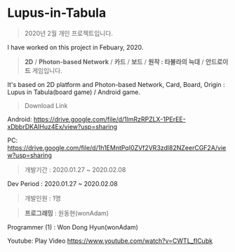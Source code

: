 # Lupus-in-Tabula


> 2020년 2월 개인 프로젝트입니다.

I have worked on this project in Febuary, 2020.



> **2D** / **Photon-based Network** / **카드** / **보드** / **원작 : 타뷸라의 늑대** / **안드로이드** 게임입니다.

It's based on 2D platform and Photon-based Network, Card, Board, Origin : Lupus in Tabula(board game) / Android game. 


> Download Link

Android: https://drive.google.com/file/d/1lmRzRPZLX-1PErEE-xDbbrDKAIHuz4Ex/view?usp=sharing

PC: https://drive.google.com/file/d/1h1EMntPqI0ZVf2VR3zdl82NZeerCGF2A/view?usp=sharing


> 개발기간 : 2020.01.27 ~ 2020.02.08 

Dev Period : 2020.01.27 ~ 2020.02.08




> 개발인원 : 1명

> **프로그래밍** : 원동현(wonAdam)




Programmer (1) : Won Dong Hyun(wonAdam)


Youtube: Play Video https://www.youtube.com/watch?v=CWTL_fICubk

